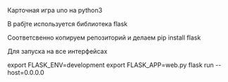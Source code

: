 Карточная игра uno на python3

В рабjте используется библиотека flask

Соответсвенно копируем репозиторий и делаем pip install flask

Для запуска на все интерфейсах

export FLASK_ENV=development
export FLASK_APP=web.py
flask run --host=0.0.0.0



